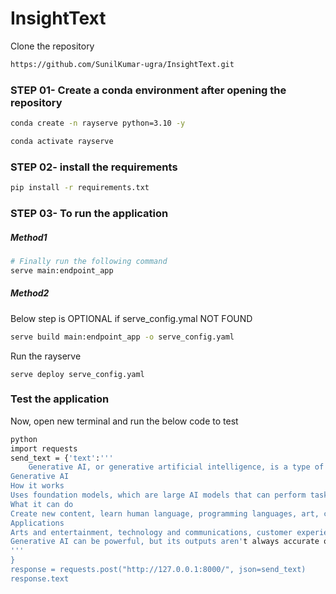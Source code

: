 # InsightText

Clone the repository

```bash
https://github.com/SunilKumar-ugra/InsightText.git
```
### STEP 01- Create a conda environment after opening the repository

```bash
conda create -n rayserve python=3.10 -y
```

```bash
conda activate rayserve
```


### STEP 02- install the requirements
```bash
pip install -r requirements.txt
```
### STEP 03- To run the application 
##### Method1
```bash
# Finally run the following command
serve main:endpoint_app
```
##### Method2
Below step is OPTIONAL if serve_config.ymal NOT FOUND
```bash
serve build main:endpoint_app -o serve_config.yaml
```
Run the rayserve 
```
serve deploy serve_config.yaml
```
### Test the application
Now, open new terminal and run the below code to test
```bash 
python
import requests
send_text = {'text':'''
    Generative AI, or generative artificial intelligence, is a type of AI that can create new content, such as text, images, videos, music, and audio. It uses machine learning techniques to learn from existing data and generate new data with similar characteristics. 
Generative AI
How it works
Uses foundation models, which are large AI models that can perform tasks like summarization, Q&A, and classification
What it can do
Create new content, learn human language, programming languages, art, chemistry, biology, or any complex subject matter
Applications
Arts and entertainment, technology and communications, customer experience, software development, digital labor, science, engineering, and research
Generative AI can be powerful, but its outputs aren't always accurate or appropriate. For example, generative AI models can reflect and amplify any cultural bias present in the underlying data. Some examples of generative AI models include:GPT-3.5A foundation model trained on large volumes of text that can be adapted for answering questions, text summarization, or sentiment analysis DALL-EA multimodal (text-to-image) foundation model that can be adapted to create images, expand images beyond their original size, or create variations of existing paintings 
'''
}
response = requests.post("http://127.0.0.1:8000/", json=send_text)
response.text


```
